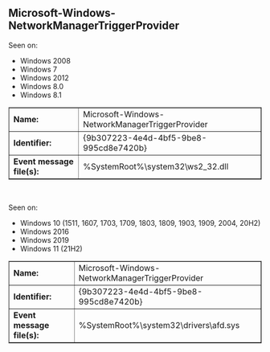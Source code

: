 ## Microsoft-Windows-NetworkManagerTriggerProvider

Seen on:
* Windows 2008
* Windows 7
* Windows 2012
* Windows 8.0
* Windows 8.1

<table border="1" class="docutils">
  <tbody>
    <tr>
      <td><b>Name:</b></td>
      <td>Microsoft-Windows-NetworkManagerTriggerProvider</td>
    </tr>
    <tr>
      <td><b>Identifier:</b></td>
      <td>{9b307223-4e4d-4bf5-9be8-995cd8e7420b}</td>
    </tr>
    <tr>
      <td><b>Event message file(s):</b></td>
      <td>%SystemRoot%\system32\ws2_32.dll</td>
    </tr>
  </tbody>
</table>

&nbsp;

Seen on:
* Windows 10 (1511, 1607, 1703, 1709, 1803, 1809, 1903, 1909, 2004, 20H2)
* Windows 2016
* Windows 2019
* Windows 11 (21H2)

<table border="1" class="docutils">
  <tbody>
    <tr>
      <td><b>Name:</b></td>
      <td>Microsoft-Windows-NetworkManagerTriggerProvider</td>
    </tr>
    <tr>
      <td><b>Identifier:</b></td>
      <td>{9b307223-4e4d-4bf5-9be8-995cd8e7420b}</td>
    </tr>
    <tr>
      <td><b>Event message file(s):</b></td>
      <td>%SystemRoot%\system32\drivers\afd.sys</td>
    </tr>
  </tbody>
</table>

&nbsp;

